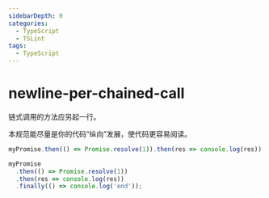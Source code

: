```yaml
---
sidebarDepth: 0
categories:
  - TypeScript
  - TSLint
tags:
  - TypeScript
---
```


# newline-per-chained-call

链式调用的方法应另起一行。

本规范能尽量是你的代码“纵向”发展，使代码更容易阅读。

<div class="code-style bad">

<!-- prettier-ignore -->
```ts
myPromise.then(() => Promise.resolve(1)).then(res => console.log(res)).finally(() => console.log('end'));
```

</div>
<div class="code-style good">

```ts
myPromise
  .then(() => Promise.resolve(1))
  .then(res => console.log(res))
  .finally(() => console.log('end'));
```

</div>
